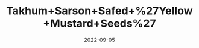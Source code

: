 ---
title: 'Takhum+Sarson+Safed+%27Yellow+Mustard+Seeds%27'
date: '2022-09-05' 
metatag: '' 
inventory: '0' 
draft: false 
# meta description 
shortDescripton: ''
description: 'Seed'
longdescription: ''
featured: True
# product Price
price: '100.0'
# Product Short Description
shortDescription: ''
productID: '6B097591-952C-ED11-9968-005056B3A416'
type: 'products'
category: 'Seed' 
thumnailproduct: 'https://aminsaddiquidawakhana.eralive.net/images/products/6B097591-952C-ED11-9968-005056B3A4161.png' 
images:
  - image: 'images/products/6B097591-952C-ED11-9968-005056B3A4161.png'  
Variants:
---